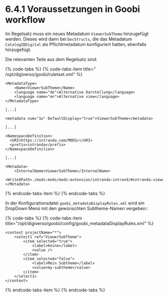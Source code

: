 # 6.4.1 Voraussetzungen in Goobi workflow

Im Regelsatz muss ein neues Metadatum `ViewerSubTheme` hinzugefügt werden. Dieses wird dann bei `DocStructs`, die das Metadatum `CatalogIDDigital` als Pflichtmetadatum konfiguriert hatten, ebenfalls hinzugefügt.

Die relevanten Teile aus dem Regelsatz sind:

{% code-tabs %}
{% code-tabs-item title=" /opt/digiverso/goobi/ruletset.xml" %}
```markup
<MetadataType>
    <Name>ViewerSubTheme</Name>
    <language name="de">Alternative Darstellung</language>
    <language name="en">Alternative view</language>
</MetadataType>

[...]

<metadata num="1o" DefaultDisplay="true">ViewerSubTheme</metadata>

[...]

<NamespaceDefinition>
  <URI>https://intranda.com/MODS/</URI>
  <prefix>intranda</prefix>
</NamespaceDefinition>

[...]

<Metadata>
    <InternalName>ViewerSubTheme</InternalName>
    <WriteXPath>./mods:mods/mods:extension/intranda:intrand/#intranda:viewersubtheme</WriteXPath>
</Metadata>
```
{% endcode-tabs-item %}
{% endcode-tabs %}

In der Konfigurationsdatei `goobi_metadataDisplayRules.xml` wird ein DropDown Menü mit den gewünschten Subtheme-Namen vergeben::

{% code-tabs %}
{% code-tabs-item title="/opt/digiverso/goobi/config/goobi\_metadataDisplayRules.xml" %}
```markup
<context projectName="*">
    <select1 ref="ViewerSubTheme">
        <item selected="true">
            <label>Keine</label>
            <value />
        </item>
        <item selected="false">
            <label>Mein Subtheme</label>
            <value>my-subtheme</value>
        </item>
    </select1>
</context>
```
{% endcode-tabs-item %}
{% endcode-tabs %}



